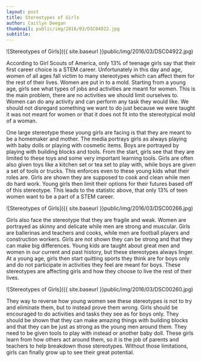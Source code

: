 ```yaml
---
layout: post
title: Stereotypes of Girls
author: Caitlyn Deegan
thumbnail: public/img/2016/03/DSC04922.jpg
subtitle:
---
```


![Stereotypes of Girls]({{ site.baseurl }}public/img/2016/03/DSC04922.jpg)

According to Girl Scouts of America, only 13% of teenage girls say that their first career choice is a STEM career.  Unfortunately in this day and age, women of all ages fall victim to many stereotypes which can affect them for the rest of their lives.  Women are put in to a mold.  Starting from a young age, girls see what types of jobs and activities are meant for women.  This is the main problem, there are no activities we should limit ourselves to.  Women can do any activity and can perform any task they would like.  We should not disregard something we want to do just because we were taught it was not meant for women or that it does not fit into the stereotypical mold of a woman.

One large stereotype these young girls are facing is that they are meant to be a homemaker and mother.  The media portrays girls as always playing with baby dolls or playing with cosmetic items.  Boys are portrayed by playing with building blocks and tools.  From the start, girls see that they are limited to these toys and some very important learning tools.  Girls are often also given toys like a kitchen set or tea set to play with, while boys are given a set of tools or trucks.  This enforces even to these young kids what their roles are.  Girls are shown they are supposed to cook and clean while men do hard work.  Young girls then limit their options for their futures based off of this stereotype.  This leads to the statistic above, that only 13% of teen women want to be a part of a STEM career.

![Stereotypes of Girls]({{ site.baseurl }}public/img/2016/03/DSC00266.jpg)

Girls also face the stereotype that they are fragile and weak.  Women are portrayed as skinny and delicate while men are strong and muscular.  Girls are ballerinas and teachers and cooks, while men are football players and construction workers.  Girls are not shown they can be strong and that they can make big differences.  Young kids are taught about great men and women in our current and past history, but these stereotypes always linger.  At a young age, girls then start quitting sports they think are for boys only and do not participate in activities they feel are meant for boys.  These stereotypes are affecting girls and how they choose to live the rest of their lives.

![Stereotypes of Girls]({{ site.baseurl }}public/img/2016/03/DSC00260.jpg)

They way to reverse how young women see these stereotypes is not to try and eliminate them, but to instead prove them wrong.  Girls should be encouraged to do activities and tasks they see as for boys only.  They should be shown that they can make amazing things with building blocks and that they can be just as strong as the young men around them.  They need to be given tools to play with instead or another baby doll.  These girls learn from how others act around them, so it is the job of parents and teachers to help breakdown those stereotypes.  Without those limitations, girls can finally grow up to see their great potential.
